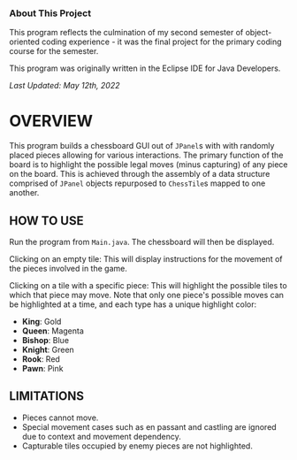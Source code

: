 ### About This Project
This program reflects the culmination of my second semester of object-oriented
coding experience - it was the final project for the primary coding course for
the semester.

This program was originally written in the Eclipse IDE for Java Developers.

_Last Updated: May 12th, 2022_

# OVERVIEW
This program builds a chessboard GUI out of `JPanel`s with with randomly placed
pieces allowing for various interactions. The primary function of the board is
to highlight the possible legal moves (minus capturing) of any piece on the
board. This is achieved through the assembly of a data structure comprised of 
`JPanel` objects repurposed to `ChessTile`s mapped to one another.

## HOW TO USE
Run the program from `Main.java`. The chessboard will then be displayed.

Clicking on an empty tile: This will display instructions for the movement of
the pieces involved in the game.

Clicking on a tile with a specific piece: This will highlight the possible tiles
to which that piece may move. Note that only one piece's possible moves can be
highlighted at a time, and each type has a unique highlight color:

- **King**: Gold
- **Queen**: Magenta
- **Bishop**: Blue
- **Knight**: Green
- **Rook**: Red
- **Pawn**: Pink

## LIMITATIONS
- Pieces cannot move.
- Special movement cases such as en passant and castling are ignored due to
context and movement dependency.
- Capturable tiles occupied by enemy pieces are not highlighted.
